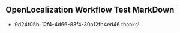 ## OpenLocalization Workflow Test MarkDown
* 9d24f05b-12f4-4d66-83f4-30a12fb4ed46 thanks!

<!--HONumber=Jul16_HO4-->


